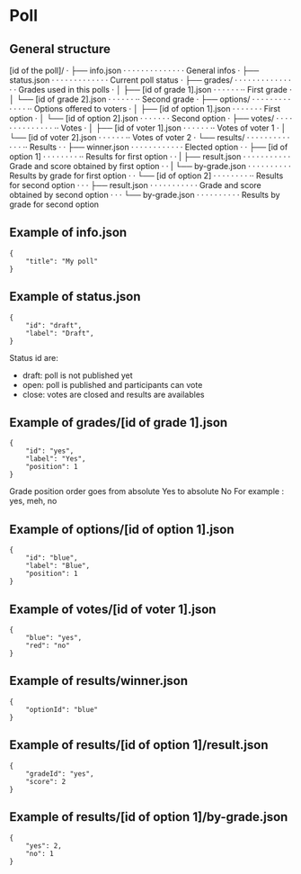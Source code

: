 # Poll

## General structure

[id of the poll]/
· ├── info.json · · · · · · · · · · · · · · General infos
· ├── status.json · · · · · · · · · · · · · Current poll status
· ├── grades/ · · · · · · · · · · · · · · · Grades used in this polls
· │ ├── [id of grade 1].json · · · · · · ·· First grade
· │ └── [id of grade 2].json · · · · · · ·· Second grade
· ├── options/ · · · · · · · · · · · · · ·· Options offered to voters
· │ ├── [id of option 1].json · · · · · · · First option
· │ └── [id of option 2].json · · · · · · · Second option
· ├── votes/ · · · · · · · · · · · · · · ·· Votes
· │ ├── [id of voter 1].json · · · · · · ·· Votes of voter 1
· │ └── [id of voter 2].json · · · · · · ·· Votes of voter 2
· └── results/ · · · · · · · · · · · · · ·· Results
· · ├── winner.json · · · · · · · · · · · · Elected option
· · ├── [id of option 1] · · · · · · · · ·· Results for first option
· · | ├── result.json · · · · · · · · · · · Grade and score obtained by first option
· · | └── by-grade.json · · · · · · · · · · Results by grade for first option
· · └── [id of option 2] · · · · · · · · ·· Results for second option
· · · ├── result.json · · · · · · · · · · · Grade and score obtained by second option
· · · └── by-grade.json · · · · · · · · · · Results by grade for second option

## Example of info.json

```
{
    "title": "My poll"
}
```

## Example of status.json

```
{
    "id": "draft",
    "label": "Draft",
}
```

Status id are:

- draft: poll is not published yet
- open: poll is published and participants can vote
- close: votes are closed and results are availables

## Example of grades/[id of grade 1].json

```
{
    "id": "yes",
    "label": "Yes",
    "position": 1
}
```

Grade position order goes from absolute Yes to absolute No
For example : yes, meh, no

## Example of options/[id of option 1].json

```
{
    "id": "blue",
    "label": "Blue",
    "position": 1
}
```

## Example of votes/[id of voter 1].json

```
{
    "blue": "yes",
    "red": "no"
}
```

## Example of results/winner.json

```
{
    "optionId": "blue"
}
```

## Example of results/[id of option 1]/result.json

```
{
    "gradeId": "yes",
    "score": 2
}
```

## Example of results/[id of option 1]/by-grade.json

```
{
    "yes": 2,
    "no": 1
}
```
